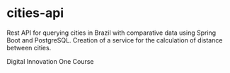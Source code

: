 # cities-api
Rest API for querying cities in Brazil with comparative data using Spring Boot and PostgreSQL.
Creation of a service for the calculation of distance between cities.

Digital Innovation One Course
